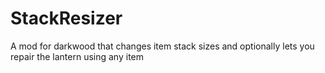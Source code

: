# StackResizer

A mod for darkwood that changes item stack sizes and optionally lets you repair the lantern using any item
